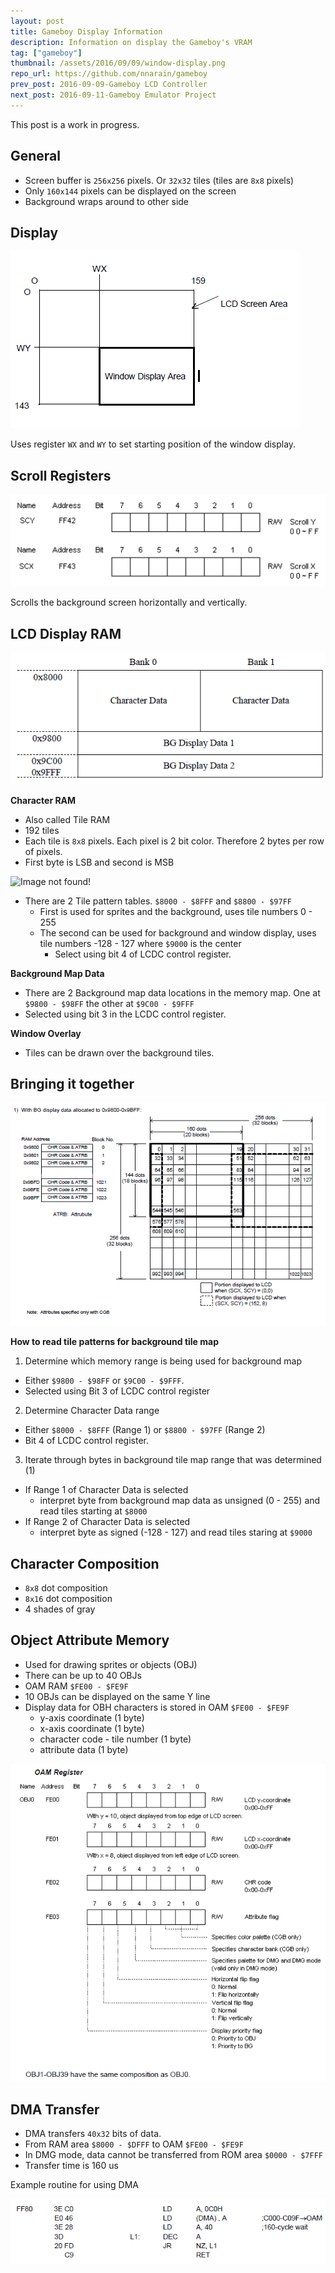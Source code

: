 ```yaml
---
layout: post
title: Gameboy Display Information
description: Information on display the Gameboy's VRAM
tag: ["gameboy"]
thumbnail: /assets/2016/09/09/window-display.png
repo_url: https://github.com/nnarain/gameboy
prev_post: 2016-09-09-Gameboy LCD Controller
next_post: 2016-09-11-Gameboy Emulator Project
---
```


This post is a work in progress.

General
-------

* Screen buffer is `256x256` pixels. Or `32x32` tiles (tiles are `8x8` pixels)
* Only `160x144` pixels can be displayed on the screen
* Background wraps around to other side

Display
-------

![Image not found!](/assets/2016/09/09/window-display.png)

Uses register `WX` and `WY` to set starting position of the window display.


Scroll Registers
------------------

![Image not found!](/assets/2016/09/09/scroll-registers.png)

Scrolls the background screen horizontally and vertically.

LCD Display RAM
---------------

![Image not found!](/assets/2016/09/10/display-ram.png)

**Character RAM**

* Also called Tile RAM
* 192 tiles
* Each tile is `8x8` pixels. Each pixel is 2 bit color. Therefore 2 bytes per row of pixels.
* First byte is LSB and second is MSB

![Image not found!](/assets/2016/09/10/pixel.png)

* There are 2 Tile pattern tables. `$8000 - $8FFF` and `$8800 - $97FF`
  * First is used for sprites and the background, uses tile numbers 0 - 255
  * The second can be used for background and window display, uses tile numbers -128 - 127 where `$9000` is the center
    * Select using bit 4 of LCDC control register.


**Background Map Data**

* There are 2 Background map data locations in the memory map. One at `$9800 - $98FF` the other at `$9C00 - $9FFF`
* Selected using bit 3 in the LCDC control register.

**Window Overlay**

* Tiles can be drawn over the background tiles.

Bringing it together
--------------------

![Image not found!](/assets/2016/09/10/scroll-display.png)


**How to read tile patterns for background tile map**

1. Determine which memory range is being used for background map
  * Either `$9800 - $98FF` or `$9C00 - $9FFF`.
  * Selected using Bit 3 of LCDC control register
2. Determine Character Data range
  * Either `$8000 - $8FFF` (Range 1) or `$8800 - $97FF` (Range 2)
  * Bit 4 of LCDC control register.
3. Iterate through bytes in background tile map range that was determined (1)
  * If Range 1 of Character Data is selected
    * interpret byte from background map data as unsigned (0 - 255) and read tiles starting at `$8000`
  * If Range 2 of Character Data is selected
    * interpret byte as signed (-128 - 127) and read tiles staring at `$9000`

Character Composition
---------------------

* `8x8` dot composition
* `8x16` dot composition
* 4 shades of gray


Object Attribute Memory
-----------------------

* Used for drawing sprites or objects (OBJ)
* There can be up to 40 OBJs
* OAM RAM `$FE00 - $FE9F`
* 10 OBJs can be displayed on the same Y line
* Display data for OBH characters is stored in OAM `$FE00 - $FE9F`
    * y-axis coordinate (1 byte)
    * x-axis coordinate (1 byte)
    * character code - tile number (1 byte)
    * attribute data (1 byte)

![Image not found!](/assets/2016/09/10/oam-registers.png)

DMA Transfer
------------

* DMA transfers `40x32` bits of data.
* From RAM area `$8000 - $DFFF` to OAM `$FE00 - $FE9F`
* In DMG mode, data cannot be transferred from ROM area `$0000 - $7FFF`
* Transfer time is 160 us

Example routine for using DMA

![Image not found!](/assets/2016/09/10/example-dma-routine.png)
